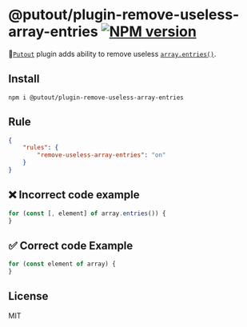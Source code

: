# @putout/plugin-remove-useless-array-entries [![NPM version][NPMIMGURL]][NPMURL]

[NPMIMGURL]: https://img.shields.io/npm/v/@putout/plugin-remove-useless-array-entries.svg?style=flat&longCache=true
[NPMURL]: https://npmjs.org/package/@putout/plugin-remove-useless-array-entries "npm"

🐊[`Putout`](https://github.com/coderaiser/putout) plugin adds ability to remove useless [`array.entries()`](https://developer.mozilla.org/en-US/docs/Web/JavaScript/Reference/Global_Objects/Array/entries).

## Install

```
npm i @putout/plugin-remove-useless-array-entries
```

## Rule

```json
{
    "rules": {
        "remove-useless-array-entries": "on"
    }
}
```

## ❌ Incorrect code example

```js
for (const [, element] of array.entries()) {
}
```

## ✅ Correct code Example

```js
for (const element of array) {
}
```

## License

MIT
